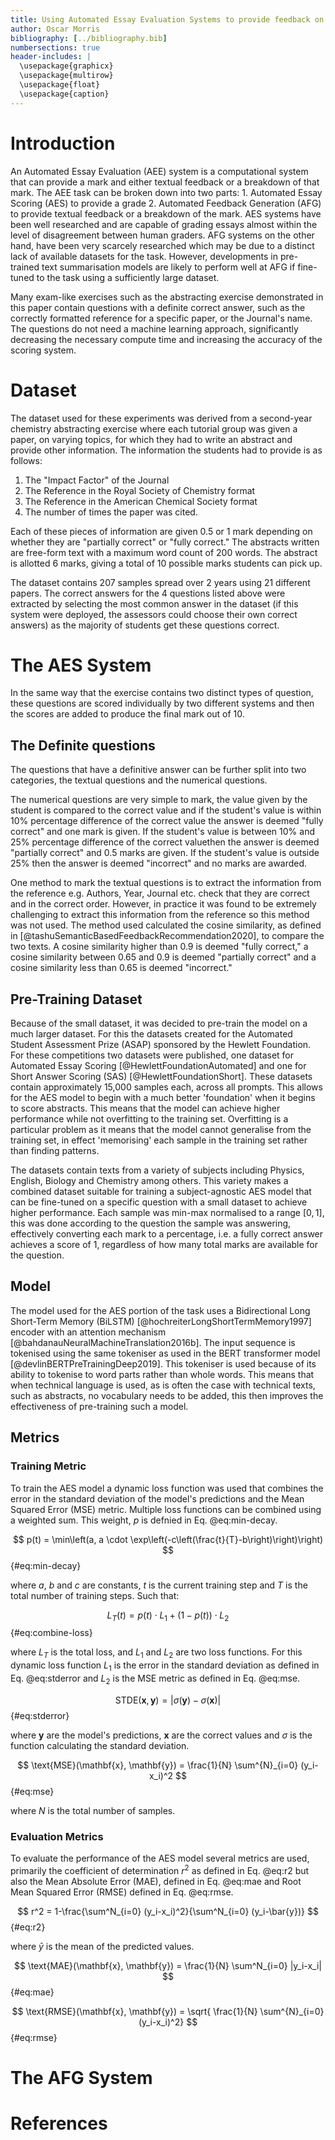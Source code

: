 ```yaml
---
title: Using Automated Essay Evaluation Systems to provide feedback on a Chemistry Abstracting Exercise
author: Oscar Morris
bibliography: [../bibliography.bib]
numbersections: true
header-includes: |
  \usepackage{graphicx}
  \usepackage{multirow}
  \usepackage{float}
  \usepackage{caption}
---
```


# Introduction

An Automated Essay Evaluation (AEE) system is a computational system that can provide a mark and either textual feedback or a breakdown of that mark. The AEE task can be broken down into two parts: 1. Automated Essay Scoring (AES) to provide a grade 2. Automated Feedback Generation (AFG) to provide textual feedback or a breakdown of the mark. AES systems have been well researched and are capable of grading essays almost within the level of disagreement between human graders. AFG systems on the other hand, have been very scarcely researched which may be due to a distinct lack of available datasets for the task. However, developments in pre-trained text summarisation models are likely to perform well at AFG if fine-tuned to the task using a sufficiently large dataset.

Many exam-like exercises such as the abstracting exercise demonstrated in this paper contain questions with a definite correct answer, such as the correctly formatted reference for a specific paper, or the Journal's name. The questions do not need a machine learning approach, significantly decreasing the necessary compute time and increasing the accuracy of the scoring system.

# Dataset

The dataset used for these experiments was derived from a second-year chemistry abstracting exercise where each tutorial group was given a paper, on varying topics, for which they had to write an abstract and provide other information. The information the students had to provide is as follows:

1. The "Impact Factor" of the Journal
2. The Reference in the Royal Society of Chemistry format
3. The Reference in the American Chemical Society format
4. The number of times the paper was cited.

Each of these pieces of information are given 0.5 or 1 mark depending on whether they are "partially correct" or "fully correct." The abstracts written are free-form text with a maximum word count of 200 words. The abstract is allotted 6 marks, giving a total of 10 possible marks students can pick up.

The dataset contains 207 samples spread over 2 years using 21 different papers. The correct answers for the 4 questions listed above were extracted by selecting the most common answer in the dataset (if this system were deployed, the assessors could choose their own correct answers) as the majority of students get these questions correct.

# The AES System

In the same way that the exercise contains two distinct types of question, these questions are scored individually by two different systems and then the scores are added to produce the final mark out of 10.

## The Definite questions

The questions that have a definitive answer can be further split into two categories, the textual questions and the numerical questions.

The numerical questions are very simple to mark, the value given by the student is compared to the correct value and if the student's value is within 10% percentage difference of the correct value the answer is deemed "fully correct" and one mark is given. If the student's value is between 10% and 25% percentage difference of the correct valuethen the answer is deemed "partially correct" and 0.5 marks are given. If the student's value is outside 25% then the answer is deemed "incorrect" and no marks are awarded.

One method to mark the textual questions is to extract the information from the reference e.g. Authors, Year, Journal etc. check that they are correct and in the correct order. However, in practice it was found to be extremely challenging to extract this information from the reference so this method was not used. The method used calculated the cosine similarity, as defined in [@tashuSemanticBasedFeedbackRecommendation2020], to compare the two texts. A cosine similarity higher than 0.9 is deemed "fully correct," a cosine similarity between 0.65 and 0.9 is deemed "partially correct" and a cosine similarity less than 0.65 is deemed "incorrect."

## Pre-Training Dataset

Because of the small dataset, it was decided to pre-train the model on a much larger dataset. For this the datasets created for the Automated Student Assessment Prize (ASAP) sponsored by the Hewlett Foundation. For these competitions two datasets were published, one dataset for Automated Essay Scoring [@HewlettFoundationAutomated] and one for Short Answer Scoring (SAS) [@HewlettFoundationShort]. These datasets contain approximately 15,000 samples each, across all prompts. This allows for the AES model to begin with a much better 'foundation' when it begins to score abstracts. This means that the model can achieve higher performance while not overfitting to the training set. Overfitting is a particular problem as it means that the model cannot generalise from the training set, in effect 'memorising' each sample in the training set rather than finding patterns.

The datasets contain texts from a variety of subjects including Physics, English, Biology and Chemistry among others. This variety makes a combined dataset suitable for training a subject-agnostic AES model that can be fine-tuned on a specific question with a small dataset to achieve higher performance. Each sample was min-max normalised to a range $[0,1]$, this was done according to the question the sample was answering, effectively converting each mark to a percentage, i.e. a fully correct answer achieves a score of 1, regardless of how many total marks are available for the question.

## Model

The model used for the AES portion of the task uses a Bidirectional Long Short-Term Memory (BiLSTM) [@hochreiterLongShortTermMemory1997] encoder with an attention mechanism [@bahdanauNeuralMachineTranslation2016b]. The input sequence is tokenised using the same tokeniser as used in the BERT transformer model [@devlinBERTPreTrainingDeep2019]. This tokeniser is used because of its ability to tokenise to word parts rather than whole words. This means that when technical language is used, as is often the case with technical texts, such as abstracts, no vocabulary needs to be added, this then improves the effectiveness of pre-training such a model.

## Metrics

### Training Metric

To train the AES model a dynamic loss function was used that combines the error in the standard deviation of the model's predictions and the Mean Squared Error (MSE) metric. Multiple loss functions can be combined using a weighted sum. This weight, $p$ is defnied in Eq. @eq:min-decay.

$$ p(t) = \min\left(a, a \cdot \exp\left(-c\left(\frac{t}{T}-b\right)\right)\right) $$ {#eq:min-decay}

where $a$, $b$ and $c$ are constants, $t$ is the current training step and $T$ is the total number of training steps. Such that:

$$ L_T(t) = p(t)\cdot L_1 +(1-p(t))\cdot L_2 $$ {#eq:combine-loss}

where $L_T$ is the total loss, and $L_1$ and $L_2$ are two loss functions. For this dynamic loss function $L_1$ is the error in the standard deviation as defined in Eq. @eq:stderror and $L_2$ is the MSE metric as defined in Eq. @eq:mse.

$$ \text{STDE}(\mathbf{x}, \mathbf{y}) = |\sigma(\mathbf{y})-\sigma(\mathbf{x})| $$ {#eq:stderror}

where $\mathbf{y}$ are the model's predictions, $\mathbf{x}$ are the correct values and $\sigma$ is the function calculating the standard deviation.

$$ \text{MSE}(\mathbf{x}, \mathbf{y}) = \frac{1}{N} \sum^{N}_{i=0} (y_i-x_i)^2 $$ {#eq:mse}

where $N$ is the total number of samples.

### Evaluation Metrics

To evaluate the performance of the AES model several metrics are used, primarily the coefficient of determination $r^2$ as defined in Eq. @eq:r2 but also the Mean Absolute Error (MAE), defined in Eq. @eq:mae and Root Mean Squared Error (RMSE) defined in Eq. @eq:rmse.

$$ r^2 = 1-\frac{\sum^N_{i=0} (y_i-x_i)^2}{\sum^N_{i=0} (y_i-\bar{y})} $$ {#eq:r2}

where $\bar{y}$ is the mean of the predicted values.

$$ \text{MAE}(\mathbf{x}, \mathbf{y}) = \frac{1}{N} \sum^N_{i=0} |y_i-x_i| $$ {#eq:mae}

$$ \text{RMSE}(\mathbf{x}, \mathbf{y}) = \sqrt{ \frac{1}{N} \sum^{N}_{i=0} (y_i-x_i)^2} $$ {#eq:rmse}

# The AFG System

# References
